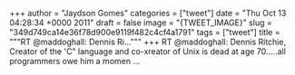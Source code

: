 
+++
author = "Jaydson Gomes"
categories = ["tweet"]
date = "Thu Oct 13 04:28:34 +0000 2011"
draft = false
image = "{TWEET_IMAGE}"
slug = "349d749ca14e36f78d900e9119f482c4cf4a1791"
tags = ["tweet"]
title = """RT @maddoghall: Dennis Ri..."""
+++
RT @maddoghall: Dennis Ritchie, Creator of the 'C" language and co-xreator of Unix is dead at age 70.....all programmers owe him a momen ...
